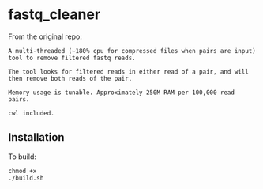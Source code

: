 # fastq_cleaner

From the original repo:
```
A multi-threaded (~180% cpu for compressed files when pairs are input) tool to remove filtered fastq reads.

The tool looks for filtered reads in either read of a pair, and will then remove both reads of the pair.

Memory usage is tunable. Approximately 250M RAM per 100,000 read pairs.

cwl included.
```

## Installation

To build:
```
chmod +x
./build.sh
``` 
